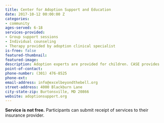 ```yaml
---
title: Center for Adoption Support and Education
date: 2017-10-12 00:00:00 Z
categories:
- community
ages-served: 6-18
services-provided:
- Group support sessions
- Individual counseling
- Therapy provided by adoption clinical specialist
is-free: false
featured-thumbnail:
featured-image:
description: Adoption experts are provided for children. CASE provides adopted children with the opportunity to meet other adopted children of similar ages. Groups are available for children between the ages of 6-18, and follow a set curriculum developed by CASE. Adoption is normalized by this program in a way that allows children to express their experiences as adopted children in an open and earnest manner.
point-of-contact:
phone-number: (301) 476-8525
phone-ext:
email-address: info@excelbeyondthebell.org
street-address: 4000 Blackburn Lane
city-state-zip: Burtonsville, MD 20866
website: adoptionsupport.org
---
```


**Service is not free.** Participants can submit receipt of services to their insurance provider.
